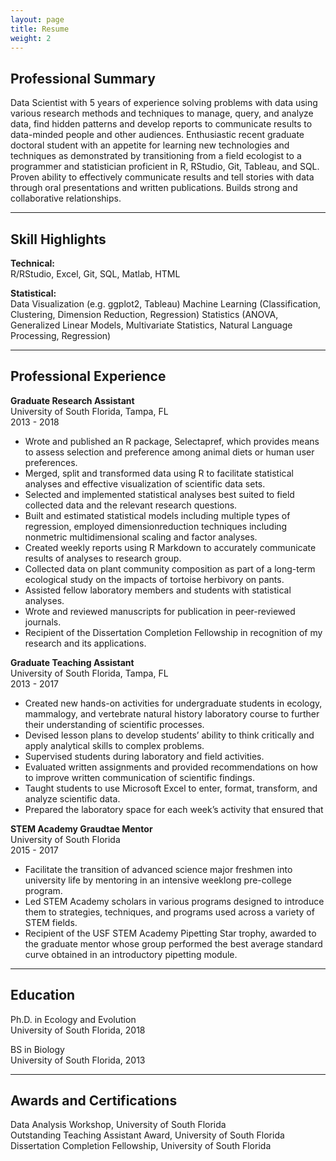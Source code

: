 ```yaml
---
layout: page
title: Resume
weight: 2
---
```


## Professional Summary

Data Scientist with 5 years of experience solving problems with data using various research methods and techniques to manage, query, and analyze data, find hidden patterns and develop reports to communicate results to data-minded people and other audiences. Enthusiastic recent graduate doctoral student with an appetite for learning new technologies and techniques as demonstrated by transitioning from a field ecologist to a programmer and statistician proficient in R, RStudio, Git, Tableau, and SQL. Proven ability to effectively communicate results and tell stories with data through oral presentations and written publications. Builds strong and collaborative relationships. 

___

## Skill Highlights

**Technical:**<br/>R/RStudio, Excel, Git, SQL, Matlab, HTML

**Statistical:**<br/>Data Visualization (e.g. ggplot2, Tableau)
Machine Learning (Classification, Clustering, Dimension Reduction, Regression)
Statistics (ANOVA, Generalized Linear Models, Multivariate Statistics, Natural Language Processing, Regression)

___

## Professional Experience

**Graduate Research Assistant**<br/>
University of South Florida, Tampa, FL<br/>
2013 - 2018

* Wrote and published an R package, Selectapref, which provides means to assess selection and
preference among animal diets or human user preferences.
* Merged, split and transformed data using R to facilitate statistical analyses and effective
visualization of scientific data sets.
* Selected and implemented statistical analyses best suited to field collected data and the relevant
research questions.
* Built and estimated statistical models including multiple types of regression, employed dimensionreduction
techniques including nonmetric multidimensional scaling and factor analyses.
* Created weekly reports using R Markdown to accurately communicate results of analyses to
research group.
* Collected data on plant community composition as part of a long-term ecological study on the
impacts of tortoise herbivory on pants.
* Assisted fellow laboratory members and students with statistical analyses.
* Wrote and reviewed manuscripts for publication in peer-reviewed journals.
* Recipient of the Dissertation Completion Fellowship in recognition of my research and its
applications.

**Graduate Teaching Assistant**<br/>
University of South Florida, Tampa, FL<br/>
2013 - 2017

* Created new hands-on activities for undergraduate students in ecology, mammalogy, and
vertebrate natural history laboratory course to further their understanding of scientific processes.
* Devised lesson plans to develop students’ ability to think critically and apply analytical skills to
complex problems.
* Supervised students during laboratory and field activities.
* Evaluated written assignments and provided recommendations on how to improve written
communication of scientific findings.
* Taught students to use Microsoft Excel to enter, format, transform, and analyze scientific data.
* Prepared the laboratory space for each week’s activity that ensured that

**STEM Academy Graudtae Mentor**<br/>
University of South Florida<br/>
2015 - 2017

* Facilitate the transition of advanced science major freshmen into university life by mentoring in an
intensive weeklong pre-college program.
* Led STEM Academy scholars in various programs designed to introduce them to strategies,
techniques, and programs used across a variety of STEM fields.
* Recipient of the USF STEM Academy Pipetting Star trophy, awarded to the graduate mentor
whose group performed the best average standard curve obtained in an introductory pipetting
module.

___

## Education

Ph.D. in Ecology and Evolution<br/>
University of South Florida, 2018

BS in Biology<br/>
University of South Florida, 2013

___

## Awards and Certifications

Data Analysis Workshop, University of South Florida<br/>
Outstanding Teaching Assistant Award, University of South Florida<br/>
Dissertation Completion Fellowship, University of South Florida
